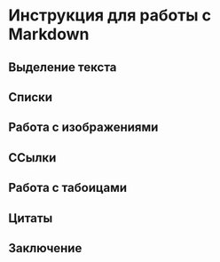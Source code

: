 # Инструкция для работы с Markdown

## Выделение текста

## Списки

## Работа с изображениями

## ССылки

## Работа с табоицами

## Цитаты

## Заключение